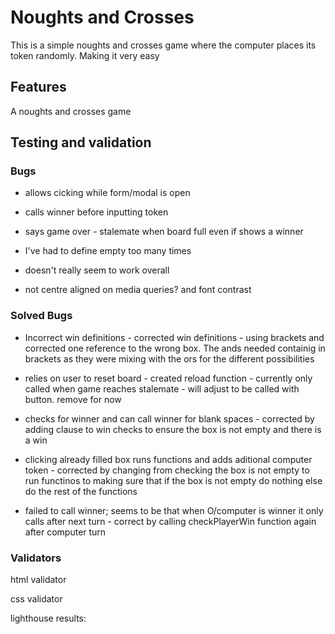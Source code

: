 # Noughts and Crosses

This is a simple noughts and crosses game where the computer places its token randomly. Making it very easy

## Features

A noughts and crosses game

## Testing and validation

### Bugs



+ allows cicking while form/modal is open

+ calls winner before inputting token

+ says game over - stalemate when board full even if shows a winner


+ I've had to define empty too many times

+ doesn't really seem to work overall

+ not centre aligned on media queries? and font contrast

### Solved Bugs

+ Incorrect win definitions - corrected win definitions - using brackets and corrected one reference to the wrong box. The ands needed containig in brackets as they were mixing with the ors for the different possibilities

+ relies on user to reset board - created reload function - currently only called when game reaches stalemate - will adjust to be called with button. remove for now

+ checks for winner and can call winner for blank spaces - corrected by adding clause to win checks to ensure the box is not empty and there is a win

+ clicking already filled box runs functions and adds aditional computer token - corrected by changing from checking the box is not empty to run functinos to making sure that if the box is not empty do nothing else do the rest of the functions

+ failed to call winner; seems to be that when O/computer is winner it only calls after next turn - correct by calling checkPlayerWin function again after computer turn

### Validators

html validator 

css validator 

 lighthouse results: 
